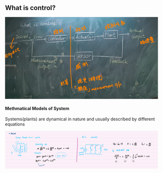 ## What is control?

![image.png](https://raw.githubusercontent.com/Ash0645/image_remote/main/202307172136299.png)

#### Methmatical Models of System

Systems(plants) are dynamical in nature and usually described by different equations

![image.png](https://raw.githubusercontent.com/Ash0645/image_remote/main/202307172138833.png)
